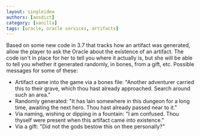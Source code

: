 ```yaml
---
layout: singleidea
authors: [aosdict]
category: [vanilla]
tags: [oracle, oracle services, artifacts]
---
```

Based on some new code in 3.7 that tracks how an artifact was generated, allow
the player to ask the Oracle about the existence of an artifact. The code isn't
in place for her to tell you where it actually is, but she will be able to tell
you whether it generated randomly, in bones, from a gift, etc. Possible messages
for some of these:
* Artifact came into the game via a bones file: "Another adventurer carried this
  to their grave, which thou hast already approached. Search around such an
  area."
* Randomly generated: "It has lain somewhere in this dungeon for a long time,
  awaiting the next hero. Thou hast already passed near to it."
* Via naming, wishing or dipping in a fountain: "I am confused. Thou thyself
  were present when this artifact came into existence."
* Via a gift: "Did not the gods bestow this on thee personally?"
